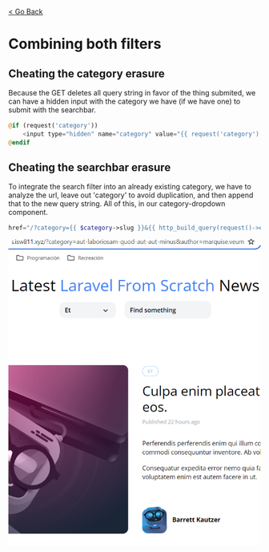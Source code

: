 [< Go Back](../README.md)

# Combining both filters

## Cheating the category erasure

Because the GET deletes all query string in favor of the thing submited, we can have a hidden input with the category we have (if we have one) to submit with the searchbar.

```php
@if (request('category'))
    <input type="hidden" name="category" value="{{ request('category') }}">
@endif
```

## Cheating the searchbar erasure

To integrate the search filter into an already existing category, we have to analyze the url, leave out 'category' to avoid duplication, and then append that to the new query string. All of this, in our category-dropdown component.

```php
href="/?category={{ $category->slug }}&{{ http_build_query(request()->except('category')) }}"
```
![browser image](./images/image03.png)
